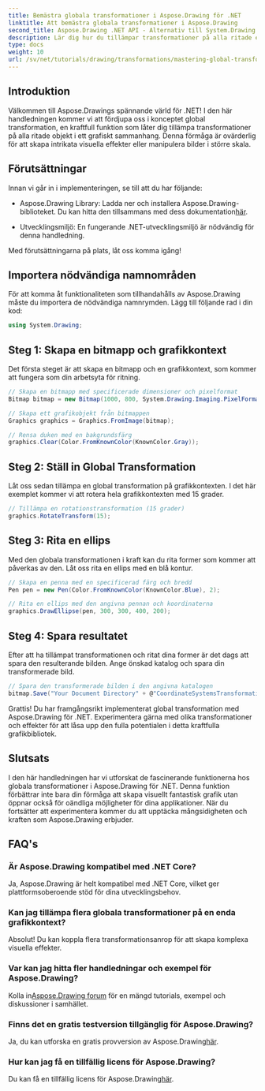 ```yaml
---
title: Bemästra globala transformationer i Aspose.Drawing för .NET
linktitle: Att bemästra globala transformationer i Aspose.Drawing
second_title: Aspose.Drawing .NET API - Alternativ till System.Drawing.Common
description: Lär dig hur du tillämpar transformationer på alla ritade element i ett grafiskt sammanhang, så att du kan skapa fängslande visuella effekter och effektivt manipulera bilder.
type: docs
weight: 10
url: /sv/net/tutorials/drawing/transformations/mastering-global-transformations/
---
```

## Introduktion

Välkommen till Aspose.Drawings spännande värld för .NET! I den här handledningen kommer vi att fördjupa oss i konceptet global transformation, en kraftfull funktion som låter dig tillämpa transformationer på alla ritade objekt i ett grafiskt sammanhang. Denna förmåga är ovärderlig för att skapa intrikata visuella effekter eller manipulera bilder i större skala.

## Förutsättningar

Innan vi går in i implementeringen, se till att du har följande:

-  Aspose.Drawing Library: Ladda ner och installera Aspose.Drawing-biblioteket. Du kan hitta den tillsammans med dess dokumentation[här](https://reference.aspose.com/drawing/net/).
  
- Utvecklingsmiljö: En fungerande .NET-utvecklingsmiljö är nödvändig för denna handledning.

Med förutsättningarna på plats, låt oss komma igång!

## Importera nödvändiga namnområden

För att komma åt funktionaliteten som tillhandahålls av Aspose.Drawing måste du importera de nödvändiga namnrymden. Lägg till följande rad i din kod:

```csharp
using System.Drawing;
```

## Steg 1: Skapa en bitmapp och grafikkontext

Det första steget är att skapa en bitmapp och en grafikkontext, som kommer att fungera som din arbetsyta för ritning.

```csharp
// Skapa en bitmapp med specificerade dimensioner och pixelformat
Bitmap bitmap = new Bitmap(1000, 800, System.Drawing.Imaging.PixelFormat.Format32bppPArgb);

// Skapa ett grafikobjekt från bitmappen
Graphics graphics = Graphics.FromImage(bitmap);

// Rensa duken med en bakgrundsfärg
graphics.Clear(Color.FromKnownColor(KnownColor.Gray));
```

## Steg 2: Ställ in Global Transformation

Låt oss sedan tillämpa en global transformation på grafikkontexten. I det här exemplet kommer vi att rotera hela grafikkontexten med 15 grader.

```csharp
// Tillämpa en rotationstransformation (15 grader)
graphics.RotateTransform(15);
```

## Steg 3: Rita en ellips

Med den globala transformationen i kraft kan du rita former som kommer att påverkas av den. Låt oss rita en ellips med en blå kontur.

```csharp
// Skapa en penna med en specificerad färg och bredd
Pen pen = new Pen(Color.FromKnownColor(KnownColor.Blue), 2);

// Rita en ellips med den angivna pennan och koordinaterna
graphics.DrawEllipse(pen, 300, 300, 400, 200);
```

## Steg 4: Spara resultatet

Efter att ha tillämpat transformationen och ritat dina former är det dags att spara den resulterande bilden. Ange önskad katalog och spara din transformerade bild.

```csharp
// Spara den transformerade bilden i den angivna katalogen
bitmap.Save("Your Document Directory" + @"CoordinateSystemsTransformations\GlobalTransformation_out.png");
```

Grattis! Du har framgångsrikt implementerat global transformation med Aspose.Drawing för .NET. Experimentera gärna med olika transformationer och effekter för att låsa upp den fulla potentialen i detta kraftfulla grafikbibliotek.

## Slutsats

I den här handledningen har vi utforskat de fascinerande funktionerna hos globala transformationer i Aspose.Drawing för .NET. Denna funktion förbättrar inte bara din förmåga att skapa visuellt fantastisk grafik utan öppnar också för oändliga möjligheter för dina applikationer. När du fortsätter att experimentera kommer du att upptäcka mångsidigheten och kraften som Aspose.Drawing erbjuder.

## FAQ's

### Är Aspose.Drawing kompatibel med .NET Core?

Ja, Aspose.Drawing är helt kompatibel med .NET Core, vilket ger plattformsoberoende stöd för dina utvecklingsbehov.

### Kan jag tillämpa flera globala transformationer på en enda grafikkontext?

Absolut! Du kan koppla flera transformationsanrop för att skapa komplexa visuella effekter.

### Var kan jag hitta fler handledningar och exempel för Aspose.Drawing?

 Kolla in[Aspose.Drawing forum](https://forum.aspose.com/c/diagram/17) för en mängd tutorials, exempel och diskussioner i samhället.

### Finns det en gratis testversion tillgänglig för Aspose.Drawing?

 Ja, du kan utforska en gratis provversion av Aspose.Drawing[här](https://releases.aspose.com/).

### Hur kan jag få en tillfällig licens för Aspose.Drawing?

 Du kan få en tillfällig licens för Aspose.Drawing[här](https://purchase.conholdate.com/temporary-license/).